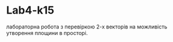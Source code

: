 # Lab4-k15

лабораторна робота з перевіркою 2-х векторів на можливість утворення площини в просторі.
